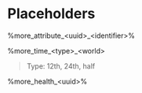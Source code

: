 # Placeholders

%more_attribute_\<uuid>_\<identifier>%

%more_time_\<type>_\<world>
> Type: 12th, 24th, half

%more_health_\<uuid>%